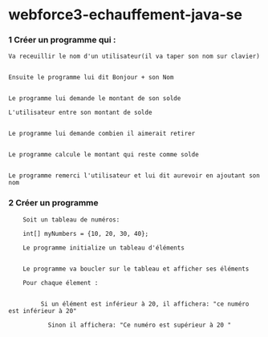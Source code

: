 # webforce3-echauffement-java-se

### 1 Créer un programme qui :

    Va receuillir le nom d'un utilisateur(il va taper son nom sur clavier)
    
    
    Ensuite le programme lui dit Bonjour + son Nom
    
    
    Le programme lui demande le montant de son solde
    
    L'utilisateur entre son montant de solde
    
    
    Le programme lui demande combien il aimerait retirer
    
    
    Le programme calcule le montant qui reste comme solde
    
    
    Le programme remerci l'utilisateur et lui dit aurevoir en ajoutant son nom
    
    
    
   ### 2 Créer un programme
        
        Soit un tableau de numéros:
        
        int[] myNumbers = {10, 20, 30, 40};
   
        Le programme initialize un tableau d'éléments
   
   
        Le programme va boucler sur le tableau et afficher ses éléments
        
        Pour chaque élement :
        
        
             Si un élément est inférieur à 20, il affichera: "ce numéro est inférieur à 20"
        
               Sinon il affichera: "Ce numéro est supérieur à 20 "
   
   
   
    
    
